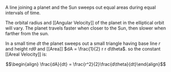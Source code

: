 A line joining a planet and the Sun sweeps out equal areas during equal intervals of time.

The orbital radius and [[Angular Velocity]] of the planet in the elliptical orbit will vary. The planet travels faster when closer to the Sun, then slower when farther from the sun.

In a small time $dt$ the planet sweeps out a small triangle having base line $r$ and height $rd\theta$ and [[Area]] $dA = \frac{1}{2} r r d\theta$. so the constant [[Areal Velocity]] is:

$$\begin{align} \frac{dA}{dt} = \frac{r^2}{2}\frac{d\theta}{dt}\end{align}$$
